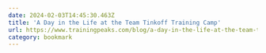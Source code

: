 ```yaml
---
date: 2024-02-03T14:45:30.463Z
title: 'A Day in the Life at the Team Tinkoff Training Camp'
url: https://www.trainingpeaks.com/blog/a-day-in-the-life-at-the-team-tinkoff-training-camp/
category: bookmark
---
```

